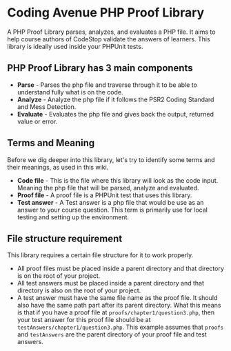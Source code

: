 # Coding Avenue PHP Proof Library

A PHP Proof Library parses, analyzes, and evaluates a PHP file. It aims to help course authors of CodeStop validate the answers of learners. This library is ideally used inside your PHPUnit tests.

## PHP Proof Library has 3 main components

 - **Parse** - Parses the php file and traverse through it to be able to understand fully what is on the code.
 - **Analyze** - Analyze the php file if it follows the PSR2 Coding Standard and Mess Detection.
 - **Evaluate** - Evaluates the php file and gives back the output, returned value or error.

## Terms and Meaning

Before we dig deeper into this library, let's try to identify some terms and their meanings, as used in this wiki.

 - **Code file** - This is the file where this library will look as the code input. Meaning the php file that will be parsed, analyze and evaluated.
 - **Proof file** - A proof file is a PHPUnit test that uses this library.
 - **Test answer** - A Test answer is a php file that would be use as an answer to your course question. This term is primarily use for local testing and setting up the environment.

## File structure requirement

This library requires a certain file structure for it to work properly.

 - All proof files must be placed inside a parent directory and that directory is on the root of your project.
 - All test answers must be placed inside a parent directory and that directory is also on the root of your project.
 - A test answer must have the same file name as the proof file. It should also have the same path part after its parent directory. What this means is that if you have a proof file at `proofs/chapter1/question3.php`, then your test answer for this proof file should be at `testAnswers/chapter1/question3.php`. This example assumes that `proofs` and `testAnswers` are the parent directory of your proof file and test answers. 
